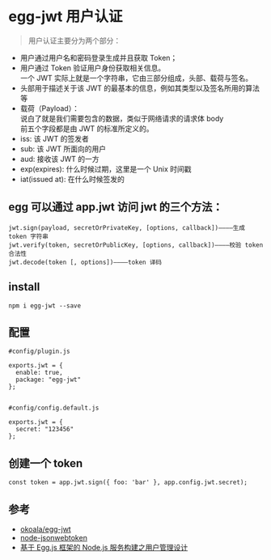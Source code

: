 # egg-jwt 用户认证

>用户认证主要分为两个部分：  
- 用户通过用户名和密码登录生成并且获取 Token；  
- 用户通过 Token 验证用户身份获取相关信息。   
一个 JWT 实际上就是一个字符串，它由三部分组成，头部、载荷与签名。   
- 头部用于描述关于该 JWT 的最基本的信息，例如其类型以及签名所用的算法等  
- 载荷（Payload）：  
说白了就是我们需要包含的数据，类似于网络请求的请求体 body  
前五个字段都是由 JWT 的标准所定义的。  
- iss: 该 JWT 的签发者
- sub: 该 JWT 所面向的用户
- aud: 接收该 JWT 的一方
- exp(expires): 什么时候过期，这里是一个 Unix 时间戳
- iat(issued at): 在什么时候签发的

## egg 可以通过 app.jwt 访问 jwt 的三个方法：
```
jwt.sign(payload, secretOrPrivateKey, [options, callback])————生成 token 字符串
jwt.verify(token, secretOrPublicKey, [options, callback])————校验 token 合法性
jwt.decode(token [, options])————token 译码
```

## install
```
npm i egg-jwt --save
```

## 配置

```
#config/plugin.js

exports.jwt = {
  enable: true,
  package: "egg-jwt"
};


#config/config.default.js

exports.jwt = {
  secret: "123456"
};
```


## 创建一个 token

```
const token = app.jwt.sign({ foo: 'bar' }, app.config.jwt.secret);
```

## 参考
- [okoala/egg-jwt](https://github.com/okoala/egg-jwt)
- [node-jsonwebtoken](https://github.com/auth0/node-jsonwebtoken)
- [基于 Egg.js 框架的 Node.js 服务构建之用户管理设计](https://segmentfault.com/a/1190000014952764?utm_source=tag-newest)
